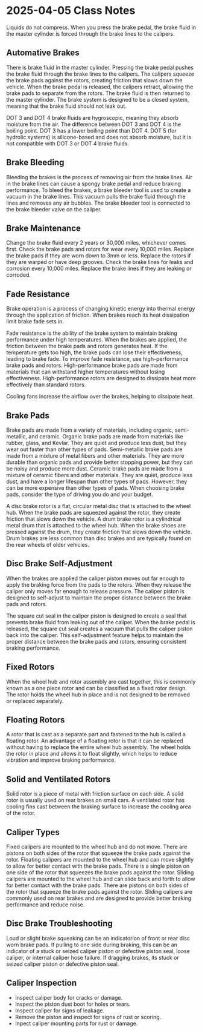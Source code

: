 # 2025-04-05 Class Notes

Liquids do not compress.
When you press the brake pedal, the brake fluid in the master cylinder is forced through the brake lines to the calipers.

## Automative Brakes

There is brake fluid in the master cylinder.
Pressing the brake pedal pushes the brake fluid through the brake lines to the calipers.
The calipers squeeze the brake pads against the rotors, creating friction that slows down the vehicle.
When the brake pedal is released, the calipers retract, allowing the brake pads to separate from the rotors.
The brake fluid is then returned to the master cylinder.
The brake system is designed to be a closed system, meaning that the brake fluid should not leak out.

DOT 3 and DOT 4 brake fluids are hygroscopic, meaning they absorb moisture from the air.
The difference between DOT 3 and DOT 4 is the boiling point.
DOT 3 has a lower boiling point than DOT 4.
DOT 5 (for hydrolic systems) is silicone-based and does not absorb moisture, but it is not compatible with DOT 3 or DOT 4 brake fluids.

## Brake Bleeding

Bleeding the brakes is the process of removing air from the brake lines.
Air in the brake lines can cause a spongy brake pedal and reduce braking performance.
To bleed the brakes, a brake bleeder tool is used to create a vacuum in the brake lines.
This vacuum pulls the brake fluid through the lines and removes any air bubbles.
The brake bleeder tool is connected to the brake bleeder valve on the caliper.


## Brake Maintenance

Change the brake fluid every 2 years or 30,000 miles, whichever comes first.
Check the brake pads and rotors for wear every 10,000 miles.
Replace the brake pads if they are worn down to 3mm or less.
Replace the rotors if they are warped or have deep grooves.
Check the brake lines for leaks and corrosion every 10,000 miles.
Replace the brake lines if they are leaking or corroded.

## Fade Resistance

Brake operation is a process of changing kinetic energy into thermal energy through the application of friction.
When brakes reach its heat dissipation limit brake fade sets in.

Fade resistance is the ability of the brake system to maintain braking performance under high temperatures.
When the brakes are applied, the friction between the brake pads and rotors generates heat.
If the temperature gets too high, the brake pads can lose their effectiveness, leading to brake fade.
To improve fade resistance, use high-performance brake pads and rotors.
High-performance brake pads are made from materials that can withstand higher temperatures without losing effectiveness.
High-performance rotors are designed to dissipate heat more effectively than standard rotors.

Cooling fans increase the airflow over the brakes, helping to dissipate heat.

## Brake Pads

Brake pads are made from a variety of materials, including organic, semi-metallic, and ceramic.
Organic brake pads are made from materials like rubber, glass, and Kevlar.
They are quiet and produce less dust, but they wear out faster than other types of pads.
Semi-metallic brake pads are made from a mixture of metal fibers and other materials.
They are more durable than organic pads and provide better stopping power, but they can be noisy and produce more dust.
Ceramic brake pads are made from a mixture of ceramic fibers and other materials.
They are quiet, produce less dust, and have a longer lifespan than other types of pads.
However, they can be more expensive than other types of pads.
When choosing brake pads, consider the type of driving you do and your budget.

A disc brake rotor is a flat, circular metal disc that is attached to the wheel hub.
When the brake pads are squeezed against the rotor, they create friction that slows down the vehicle.
A drum brake rotor is a cylindrical metal drum that is attached to the wheel hub.
When the brake shoes are pressed against the drum, they create friction that slows down the vehicle.
Drum brakes are less common than disc brakes and are typically found on the rear wheels of older vehicles.

## Disc Brake Self-Adjustment

When the brakes are applied the caliper piston moves out far enough to apply the braking force from the pads to the rotors.
When they release the caliper only moves far enough to release pressure.
The caliper piston is designed to self-adjust to maintain the proper distance between the brake pads and rotors.

The square cut seal in the caliper piston is designed to create a seal that prevents brake fluid from leaking out of the caliper.
When the brake pedal is released, the square cut seal creates a vacuum that pulls the caliper piston back into the caliper.
This self-adjustment feature helps to maintain the proper distance between the brake pads and rotors, ensuring consistent braking performance.

## Fixed Rotors

When the wheel hub and rotor assembly are cast together, this is commonly known as a one piece rotor and can be classified as a fixed rotor design.
The rotor holds the wheel hub in place and is not designed to be removed or replaced separately.

## Floating Rotors

A rotor that is cast as a separate part and fastened to the hub is called a floating rotor.
An advantage of a floating rotor is that it can be replaced without having to replace the entire wheel hub assembly.
The wheel holds the rotor in place and allows it to float slightly, which helps to reduce vibration and improve braking performance.

## Solid and Ventilated Rotors

Solid rotor is a piece of metal with friction surface on each side.
A solid rotor is usually used on rear brakes on small cars.
A ventilated rotor has cooling fins cast between the braking surface to increase the cooling area of the rotor.

## Caliper Types

Fixed calipers are mounted to the wheel hub and do not move. There are pistons on both sides of the rotor that squeeze the brake pads against the rotor.
Floating calipers are mounted to the wheel hub and can move slightly to allow for better contact with the brake pads. There is a single piston on one side of the rotor that squeezes the brake pads against the rotor.
Sliding calipers are mounted to the wheel hub and can slide back and forth to allow for better contact with the brake pads. There are pistons on both sides of the rotor that squeeze the brake pads against the rotor.
Sliding calipers are commonly used on rear brakes and are designed to provide better braking performance and reduce noise.

## Disc Brake Troubleshooting

Loud or slight brake squeaking can be an indicatorion of front or rear disc worn brake pads.
If pulling to one side during braking, this can be an indicator of a stuck or seized caliper piston or defective piston seal, loose caliper, or internal caliper hose failure.
If dragging brakes, its stuck or seized caliper piston or defective piston seal.

## Caliper Inspection

- Inspect caliper body for cracks or damage.
- Inspect the piston dust boot for holes or tears.
- Inspect caliper for signs of leakage.
- Remove the piston and inspect for signs of rust or scoring.
- Inpect caliper mounting parts for rust or damage.
